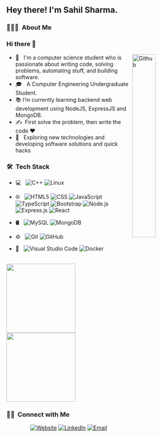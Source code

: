 <h2> Hey there! I'm Sahil Sharma.</h2>

<h3> 👨🏻‍💻 &nbsp;About Me </h3>

### Hi there 👋

<img width="35%" align="right" alt="Github" src="https://user-images.githubusercontent.com/48678280/88862734-4903af80-d201-11ea-968b-9c939d88a37c.gif" />

- 🤔 &nbsp; I'm a computer science student who is passionate about writing code, solving problems, automating stuff, and building software.
- 🎓 &nbsp; A Computer Engineering Undergraduate Student.
- 📚 I’m currently learning  backend web development using NodeJS, ExpressJS and MongoDB.
- ✍️ &nbsp;First solve the problem, then write the code ❤️
- 🌱 &nbsp; Exploring new technologies and developing software solutions and quick hacks

<h3> 🛠 &nbsp;Tech Stack</h3>

- 💻 &nbsp;
  ![C++](https://img.shields.io/badge/-C++-333333?style=flat&logo=C%2B%2B&logoColor=00599C)
  ![Linux](https://img.shields.io/badge/-Linux-333333?style=flat&logo=Linux)
  
- 🌐 &nbsp;
  ![HTML5](https://img.shields.io/badge/-HTML5-333333?style=flat&logo=HTML5)
  ![CSS](https://img.shields.io/badge/-CSS-333333?style=flat&logo=CSS3&logoColor=1572B6)
  ![JavaScript](https://img.shields.io/badge/-JavaScript-333333?style=flat&logo=javascript)
  ![TypeScript](https://img.shields.io/badge/-TypeScript-333333?style=flat&logo=Typescript)
  ![Bootstrap](https://img.shields.io/badge/-Bootstrap-333333?style=flat&logo=bootstrap&logoColor=563D7C)
  ![Node.js](https://img.shields.io/badge/-Node.js-333333?style=flat&logo=node.js)
  ![Express.js](https://img.shields.io/badge/-Express.js-333333?style=flat&logo=Express.js)
  ![React](https://img.shields.io/badge/-React-333333?style=flat&logo=react)
- 🛢 &nbsp;
  ![MySQL](https://img.shields.io/badge/-MySQL-333333?style=flat&logo=mysql)
  ![MongoDB](https://img.shields.io/badge/-MongoDB-333333?style=flat&logo=mongodb)
- ⚙️ &nbsp;
  ![Git](https://img.shields.io/badge/-Git-333333?style=flat&logo=git)
  ![GitHub](https://img.shields.io/badge/-GitHub-333333?style=flat&logo=github)
- 🔧 &nbsp;
  ![Visual Studio Code](https://img.shields.io/badge/-Visual%20Studio%20Code-333333?style=flat&logo=visual-studio-code&logoColor=007ACC)
  ![Docker](https://img.shields.io/badge/-Docker-333333?style=flat&logo=Docker)




<br/>

<a href="https://github.com/sahilcool321">
  <img height="180em" src="https://github-readme-stats.vercel.app/api?username=sahilcool321&theme=buefy&show_icons=true" />
  <img height="180em" src="https://github-readme-stats.vercel.app/api/top-langs/?username=sahilcool321&theme=buefy&layout=compact" />
</a>

<br/>

<h3> 🤝🏻 &nbsp;Connect with Me </h3>

<p align="center">
<a href="https://sahilcool321.github.io/SimpleFolio/"><img alt="Website" src="https://img.shields.io/badge/Website-www.sahilsharma.com-blue?style=flat-square&logo=google-chrome"></a>
<a href="https://www.linkedin.com/in/sah1lsharma/"><img alt="LinkedIn" src="https://img.shields.io/badge/LinkedIn-Sahil%20Sharma-blue?style=flat-square&logo=linkedin"></a>
<a href="mailto:sahilkumar4544@gmail.com"><img alt="Email" src="https://img.shields.io/badge/Email-sahilkumar4544@gmail.com-blue?style=flat-square&logo=gmail"></a>
</p>

